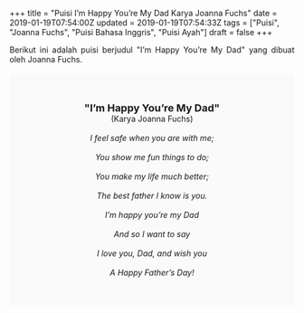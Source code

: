 +++
title = "Puisi I’m Happy You’re My Dad Karya Joanna Fuchs"
date = 2019-01-19T07:54:00Z
updated = 2019-01-19T07:54:33Z
tags = ["Puisi", "Joanna Fuchs", "Puisi Bahasa Inggris", "Puisi Ayah"]
draft = false
+++

<div dir="ltr" style="text-align: left;" trbidi="on"><div style="text-align: justify;">Berikut ini adalah puisi berjudul "I’m Happy You’re My Dad" yang dibuat oleh Joanna Fuchs.</div><br /><div style="background: #FAFAFA; font-size: 14px; height: auto; margin: 0 auto; padding: 50px; text-align: center; width: auto;"><span style="font-size: 18px;"><b>"I’m Happy You’re My Dad"</b></span><br />(Karya Joanna Fuchs)<br /><br /><i>I feel safe when you are with me;<br /><br />You show me fun things to do;<br /><br />You make my life much better;<br /><br />The best father I know is you.<br /><br />I’m happy you’re my Dad<br /><br />And so I want to say<br /><br />I love you, Dad, and wish you<br /><br />A Happy Father’s Day!</i> </div></div>
